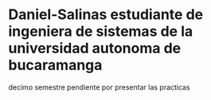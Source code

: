 # Daniel-Salinas estudiante de ingeniera de sistemas de la universidad autonoma de bucaramanga
decimo semestre
pendiente por presentar las practicas
